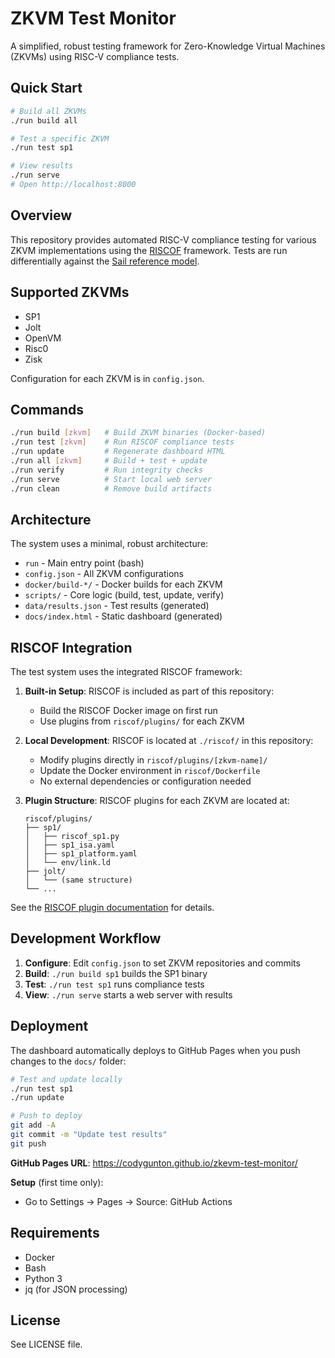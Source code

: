 # ZKVM Test Monitor

A simplified, robust testing framework for Zero-Knowledge Virtual Machines (ZKVMs) using RISC-V compliance tests.

## Quick Start

```bash
# Build all ZKVMs
./run build all

# Test a specific ZKVM
./run test sp1

# View results
./run serve
# Open http://localhost:8000
```

## Overview

This repository provides automated RISC-V compliance testing for various ZKVM implementations using the [RISCOF](https://github.com/riscv-software-src/riscof/) framework. Tests are run differentially against the [Sail reference model](https://github.com/riscv/sail-riscv).

## Supported ZKVMs

- SP1
- Jolt
- OpenVM
- Risc0
- Zisk

Configuration for each ZKVM is in `config.json`.

## Commands

```bash
./run build [zkvm]   # Build ZKVM binaries (Docker-based)
./run test [zkvm]    # Run RISCOF compliance tests
./run update         # Regenerate dashboard HTML
./run all [zkvm]     # Build + test + update
./run verify         # Run integrity checks
./run serve          # Start local web server
./run clean          # Remove build artifacts
```

## Architecture

The system uses a minimal, robust architecture:

- `run` - Main entry point (bash)
- `config.json` - All ZKVM configurations
- `docker/build-*/` - Docker builds for each ZKVM
- `scripts/` - Core logic (build, test, update, verify)
- `data/results.json` - Test results (generated)
- `docs/index.html` - Static dashboard (generated)

## RISCOF Integration

The test system uses the integrated RISCOF framework:

1. **Built-in Setup**: RISCOF is included as part of this repository:
   - Build the RISCOF Docker image on first run
   - Use plugins from `riscof/plugins/` for each ZKVM

2. **Local Development**: RISCOF is located at `./riscof/` in this repository:
   - Modify plugins directly in `riscof/plugins/[zkvm-name]/`
   - Update the Docker environment in `riscof/Dockerfile`
   - No external dependencies or configuration needed

3. **Plugin Structure**: RISCOF plugins for each ZKVM are located at:
   ```
   riscof/plugins/
   ├── sp1/
   │   ├── riscof_sp1.py
   │   ├── sp1_isa.yaml
   │   ├── sp1_platform.yaml
   │   └── env/link.ld
   ├── jolt/
   │   └── (same structure)
   └── ...
   ```

See the [RISCOF plugin documentation](https://riscof.readthedocs.io/) for details.

## Development Workflow

1. **Configure**: Edit `config.json` to set ZKVM repositories and commits
2. **Build**: `./run build sp1` builds the SP1 binary
3. **Test**: `./run test sp1` runs compliance tests
4. **View**: `./run serve` starts a web server with results

## Deployment

The dashboard automatically deploys to GitHub Pages when you push changes to the `docs/` folder:

```bash
# Test and update locally
./run test sp1
./run update

# Push to deploy
git add -A
git commit -m "Update test results"
git push
```

**GitHub Pages URL**: https://codygunton.github.io/zkevm-test-monitor/

**Setup** (first time only):
- Go to Settings → Pages → Source: GitHub Actions

## Requirements

- Docker
- Bash
- Python 3
- jq (for JSON processing)

## License

See LICENSE file.
